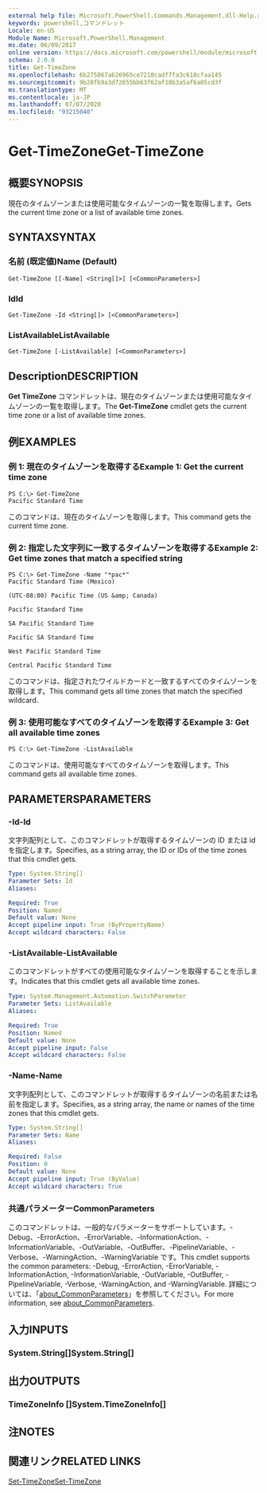 ```yaml
---
external help file: Microsoft.PowerShell.Commands.Management.dll-Help.xml
keywords: powershell,コマンドレット
Locale: en-US
Module Name: Microsoft.PowerShell.Management
ms.date: 06/09/2017
online version: https://docs.microsoft.com/powershell/module/microsoft.powershell.management/get-timezone?view=powershell-6&WT.mc_id=ps-gethelp
schema: 2.0.0
title: Get-TimeZone
ms.openlocfilehash: 6b275867a626965ce7210cadf7fa3c618cfaa145
ms.sourcegitcommit: 9b28fb9a3d72655bb63f62af18b3a5af6a05cd3f
ms.translationtype: MT
ms.contentlocale: ja-JP
ms.lasthandoff: 07/07/2020
ms.locfileid: "93215040"
---
```

# <span data-ttu-id="d4665-103">Get-TimeZone</span><span class="sxs-lookup"><span data-stu-id="d4665-103">Get-TimeZone</span></span>

## <span data-ttu-id="d4665-104">概要</span><span class="sxs-lookup"><span data-stu-id="d4665-104">SYNOPSIS</span></span>
<span data-ttu-id="d4665-105">現在のタイムゾーンまたは使用可能なタイムゾーンの一覧を取得します。</span><span class="sxs-lookup"><span data-stu-id="d4665-105">Gets the current time zone or a list of available time zones.</span></span>

## <span data-ttu-id="d4665-106">SYNTAX</span><span class="sxs-lookup"><span data-stu-id="d4665-106">SYNTAX</span></span>

### <span data-ttu-id="d4665-107">名前 (既定値)</span><span class="sxs-lookup"><span data-stu-id="d4665-107">Name (Default)</span></span>

```
Get-TimeZone [[-Name] <String[]>] [<CommonParameters>]
```

### <span data-ttu-id="d4665-108">Id</span><span class="sxs-lookup"><span data-stu-id="d4665-108">Id</span></span>

```
Get-TimeZone -Id <String[]> [<CommonParameters>]
```

### <span data-ttu-id="d4665-109">ListAvailable</span><span class="sxs-lookup"><span data-stu-id="d4665-109">ListAvailable</span></span>

```
Get-TimeZone [-ListAvailable] [<CommonParameters>]
```

## <span data-ttu-id="d4665-110">Description</span><span class="sxs-lookup"><span data-stu-id="d4665-110">DESCRIPTION</span></span>

<span data-ttu-id="d4665-111">**Get TimeZone** コマンドレットは、現在のタイムゾーンまたは使用可能なタイムゾーンの一覧を取得します。</span><span class="sxs-lookup"><span data-stu-id="d4665-111">The **Get-TimeZone** cmdlet gets the current time zone or a list of available time zones.</span></span>

## <span data-ttu-id="d4665-112">例</span><span class="sxs-lookup"><span data-stu-id="d4665-112">EXAMPLES</span></span>

### <span data-ttu-id="d4665-113">例 1: 現在のタイムゾーンを取得する</span><span class="sxs-lookup"><span data-stu-id="d4665-113">Example 1: Get the current time zone</span></span>

```
PS C:\> Get-TimeZone
Pacific Standard Time
```

<span data-ttu-id="d4665-114">このコマンドは、現在のタイムゾーンを取得します。</span><span class="sxs-lookup"><span data-stu-id="d4665-114">This command gets the current time zone.</span></span>

### <span data-ttu-id="d4665-115">例 2: 指定した文字列に一致するタイムゾーンを取得する</span><span class="sxs-lookup"><span data-stu-id="d4665-115">Example 2: Get time zones that match a specified string</span></span>

```
PS C:\> Get-TimeZone -Name "*pac*"
Pacific Standard Time (Mexico)

(UTC-08:00) Pacific Time (US &amp; Canada)

Pacific Standard Time

SA Pacific Standard Time

Pacific SA Standard Time

West Pacific Standard Time

Central Pacific Standard Time
```

<span data-ttu-id="d4665-116">このコマンドは、指定されたワイルドカードと一致するすべてのタイムゾーンを取得します。</span><span class="sxs-lookup"><span data-stu-id="d4665-116">This command gets all time zones that match the specified wildcard.</span></span>

### <span data-ttu-id="d4665-117">例 3: 使用可能なすべてのタイムゾーンを取得する</span><span class="sxs-lookup"><span data-stu-id="d4665-117">Example 3: Get all available time zones</span></span>

```
PS C:\> Get-TimeZone -ListAvailable
```

<span data-ttu-id="d4665-118">このコマンドは、使用可能なすべてのタイムゾーンを取得します。</span><span class="sxs-lookup"><span data-stu-id="d4665-118">This command gets all available time zones.</span></span>

## <span data-ttu-id="d4665-119">PARAMETERS</span><span class="sxs-lookup"><span data-stu-id="d4665-119">PARAMETERS</span></span>

### <span data-ttu-id="d4665-120">-Id</span><span class="sxs-lookup"><span data-stu-id="d4665-120">-Id</span></span>

<span data-ttu-id="d4665-121">文字列配列として、このコマンドレットが取得するタイムゾーンの ID または id を指定します。</span><span class="sxs-lookup"><span data-stu-id="d4665-121">Specifies, as a string array, the ID or IDs of the time zones that this cmdlet gets.</span></span>

```yaml
Type: System.String[]
Parameter Sets: Id
Aliases:

Required: True
Position: Named
Default value: None
Accept pipeline input: True (ByPropertyName)
Accept wildcard characters: False
```

### <span data-ttu-id="d4665-122">-ListAvailable</span><span class="sxs-lookup"><span data-stu-id="d4665-122">-ListAvailable</span></span>

<span data-ttu-id="d4665-123">このコマンドレットがすべての使用可能なタイムゾーンを取得することを示します。</span><span class="sxs-lookup"><span data-stu-id="d4665-123">Indicates that this cmdlet gets all available time zones.</span></span>

```yaml
Type: System.Management.Automation.SwitchParameter
Parameter Sets: ListAvailable
Aliases:

Required: True
Position: Named
Default value: None
Accept pipeline input: False
Accept wildcard characters: False
```

### <span data-ttu-id="d4665-124">-Name</span><span class="sxs-lookup"><span data-stu-id="d4665-124">-Name</span></span>

<span data-ttu-id="d4665-125">文字列配列として、このコマンドレットが取得するタイムゾーンの名前または名前を指定します。</span><span class="sxs-lookup"><span data-stu-id="d4665-125">Specifies, as a string array, the name or names of the time zones that this cmdlet gets.</span></span>

```yaml
Type: System.String[]
Parameter Sets: Name
Aliases:

Required: False
Position: 0
Default value: None
Accept pipeline input: True (ByValue)
Accept wildcard characters: True
```

### <span data-ttu-id="d4665-126">共通パラメーター</span><span class="sxs-lookup"><span data-stu-id="d4665-126">CommonParameters</span></span>

<span data-ttu-id="d4665-127">このコマンドレットは、一般的なパラメーターをサポートしています。-Debug、-ErrorAction、-ErrorVariable、-InformationAction、-InformationVariable、-OutVariable、-OutBuffer、-PipelineVariable、-Verbose、-WarningAction、-WarningVariable です。</span><span class="sxs-lookup"><span data-stu-id="d4665-127">This cmdlet supports the common parameters: -Debug, -ErrorAction, -ErrorVariable, -InformationAction, -InformationVariable, -OutVariable, -OutBuffer, -PipelineVariable, -Verbose, -WarningAction, and -WarningVariable.</span></span> <span data-ttu-id="d4665-128">詳細については、「[about_CommonParameters](https://go.microsoft.com/fwlink/?LinkID=113216)」を参照してください。</span><span class="sxs-lookup"><span data-stu-id="d4665-128">For more information, see [about_CommonParameters](https://go.microsoft.com/fwlink/?LinkID=113216).</span></span>

## <span data-ttu-id="d4665-129">入力</span><span class="sxs-lookup"><span data-stu-id="d4665-129">INPUTS</span></span>

### <span data-ttu-id="d4665-130">System.String[]</span><span class="sxs-lookup"><span data-stu-id="d4665-130">System.String[]</span></span>

## <span data-ttu-id="d4665-131">出力</span><span class="sxs-lookup"><span data-stu-id="d4665-131">OUTPUTS</span></span>

### <span data-ttu-id="d4665-132">TimeZoneInfo []</span><span class="sxs-lookup"><span data-stu-id="d4665-132">System.TimeZoneInfo[]</span></span>

## <span data-ttu-id="d4665-133">注</span><span class="sxs-lookup"><span data-stu-id="d4665-133">NOTES</span></span>

## <span data-ttu-id="d4665-134">関連リンク</span><span class="sxs-lookup"><span data-stu-id="d4665-134">RELATED LINKS</span></span>

[<span data-ttu-id="d4665-135">Set-TimeZone</span><span class="sxs-lookup"><span data-stu-id="d4665-135">Set-TimeZone</span></span>](Set-TimeZone.md)
